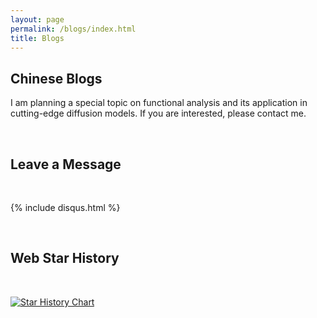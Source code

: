```yaml
---
layout: page
permalink: /blogs/index.html
title: Blogs
---
```


## Chinese Blogs

I am planning a special topic on functional analysis and its application in cutting-edge diffusion models. If you are interested, please contact me.

<br>

## Leave a Message

<br>

{% include disqus.html %} 

<br>

## Web Star History

<br>

[![Star History Chart](https://api.star-history.com/svg?repos=GuangLun2000/GuangLun2000.github.io&type=Date)](https://star-history.com/#GuangLun2000/GuangLun2000.github.io&Date)

<br>
